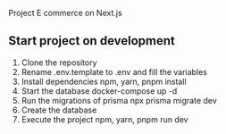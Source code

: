 Project E commerce on Next.js

## Start project on development

1. Clone the repository
2. Rename .env.template to .env and fill the variables
3. Install dependencies
   npm, yarn, pnpm install
4. Start the database
   docker-compose up -d
5. Run the migrations of prisma
   npx prisma migrate dev
6. Create the database
7. Execute the project
   npm, yarn, pnpm run dev
